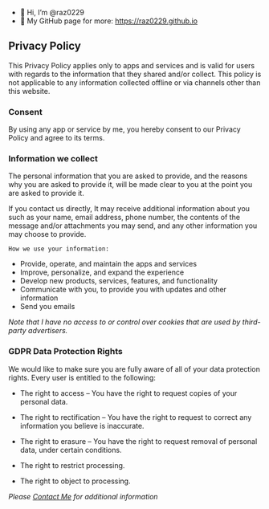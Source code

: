 - 👋 Hi, I’m @raz0229
- 👀 My GitHub page for more: https://raz0229.github.io


## Privacy Policy
This Privacy Policy applies only to apps and services and is valid for users with regards to the information that they shared and/or collect. This policy is not applicable to any information collected offline or via channels other than this website.

### Consent
By using any app or service by me, you hereby consent to our Privacy Policy and agree to its terms.

### Information we collect
The personal information that you are asked to provide, and the reasons why you are asked to provide it, will be made clear to you at the point you are asked to provide it.

If you contact us directly, It may receive additional information about you such as your name, email address, phone number, the contents of the message and/or attachments you may send, and any other information you may choose to provide.

`How we use your information:`

- Provide, operate, and maintain the apps and services
- Improve, personalize, and expand the experience
- Develop new products, services, features, and functionality
- Communicate with you, to provide you with updates and other information
- Send you emails

*Note that I have no access to or control over cookies that are used by third-party advertisers.*

### GDPR Data Protection Rights
We would like to make sure you are fully aware of all of your data protection rights. Every user is entitled to the following:

- The right to access – You have the right to request copies of your personal data.

- The right to rectification – You have the right to request to correct any information you believe is inaccurate. 

- The right to erasure – You have the right to request removal of personal data, under certain conditions.

- The right to restrict processing.

- The right to object to processing.

*Please [Contact Me](https://raz0229.github.io) for additional information*
